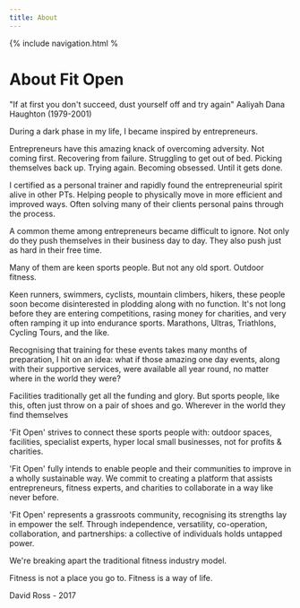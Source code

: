 ```yaml
---
title: About
---
```


{% include navigation.html %
# About Fit Open

<p>"If at first you don't succeed, dust yourself off and try again" Aaliyah Dana Haughton (1979-2001)</p>

<p>During a dark phase in my life, I became inspired by entrepreneurs.</p>

<p>Entrepreneurs have this amazing knack of overcoming adversity. Not coming first. Recovering from failure. Struggling to get out of bed. Picking themselves back up. Trying again. Becoming obsessed. Until it gets done.</p>

<p>I certified as a personal trainer and rapidly found the entrepreneurial spirit alive in other PTs. Helping people to physically move in more efficient and improved ways. Often solving many of their clients personal pains through the process.</p>

<p>A common theme among entrepreneurs became difficult to ignore. Not only do they push themselves in their business day to day. They also push just as hard in their free time.</p>

<p>Many of them are keen sports people. But not any old sport. Outdoor fitness.</p>

<p>Keen runners, swimmers, cyclists, mountain climbers, hikers, these people soon become disinterested in plodding along with no function. It's not long before they are entering competitions, rasing money for charities, and very often ramping it up into endurance sports. Marathons, Ultras, Triathlons, Cycling Tours, and the like.</p>

<p>Recognising that training for these events takes many months of preparation, I hit on an idea: what if those amazing one day events, along with their supportive services, were available all year round, no matter where in the world they were?</p>

<p>Facilities traditionally get all the funding and glory. But sports people, like this, often just throw on a pair of shoes and go. Wherever in the world they find themselves</p>

<p>'Fit Open' strives to connect these sports people with: outdoor spaces, facilities, specialist experts, hyper local small businesses, not for profits & charities.</p>

<p>'Fit Open' fully intends to enable people and their communities to improve in a wholly sustainable way. We commit to creating a platform that assists entrepreneurs, fitness experts, and charities to collaborate in a way like never before.</p>

<p>'Fit Open' represents a grassroots community, recognising its strengths lay in empower the self. Through independence, versatility, co-operation, collaboration, and partnerships: a collective of individuals holds untapped power.</p>

<p>We're breaking apart the traditional fitness industry model.</p>

<p>Fitness is not a place you go to. Fitness is a way of life.</p>


<p>David Ross - 2017</p>

